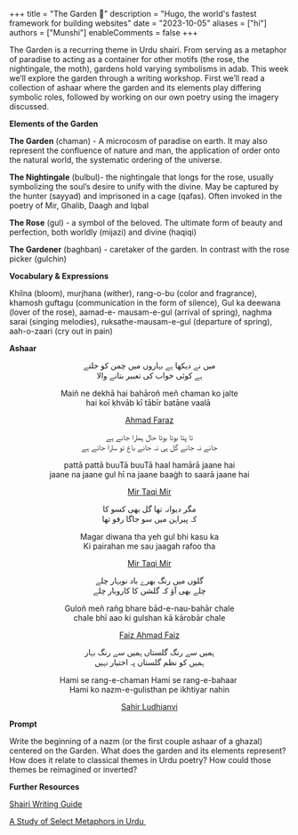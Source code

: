 +++
title = "The Garden 🥀"
description = "Hugo, the world's fastest framework for building websites"
date = "2023-10-05"
aliases = ["hi"]
authors = ["Munshi"]
enableComments = false
+++

The Garden is a recurring theme in Urdu shairi. From serving as a metaphor of paradise to acting as a container for other motifs (the rose, the nightingale, the moth), gardens hold varying symbolisms in adab. This week we’ll explore the garden through a writing workshop. First we’ll read a collection of ashaar where the garden and its elements play differing symbolic roles, followed by working on our own poetry using the imagery discussed. 

**Elements of the Garden**

**The Garden** (chaman) - A microcosm of paradise on earth. It may also represent the confluence of nature and man, the application of order onto the natural world, the systematic ordering of the universe. 

**The Nightingale** (bulbul)- the nightingale that longs for the rose, usually symbolizing the soul’s desire to unify with the divine. May be captured by the hunter (sayyad) and imprisoned in a cage (qafas). Often invoked in the poetry of Mir, Ghalib, Daagh and Iqbal

**The Rose** (gul) - a symbol of the beloved. The ultimate form of beauty and perfection, both worldly (mijazi) and divine (haqiqi) 

**The Gardener** (baghban) - caretaker of the garden. In contrast with the rose picker (gulchin) 

**Vocabulary & Expressions**

Khilna (bloom), murjhana (wither), rang-o-bu (color and fragrance), khamosh guftagu (communication in the form of silence), Gul ka deewana (lover of the rose), aamad-e- mausam-e-gul (arrival of spring), naghma sarai (singing melodies), ruksathe-mausam-e-gul (departure of spring), aah-o-zaari (cry out in pain)

**Ashaar**


<p style="text-align: center;"> میں نے دیکھا ہے بہاروں میں چمن کو جلتے <br>
ہے کوئی خواب کی تعبیر بتانے والا <p>

<p style="text-align: center;"> Maiñ ne dekhā hai bahāroñ meñ chaman ko jalte <br>
hai koī ḳhvāb kī tābīr batāne vaalā <p>

<p style="text-align: center;"> <a href="https://www.rekhta.org/ghazals/dost-ban-kar-bhii-nahiin-saath-nibhaane-vaalaa-ahmad-faraz-ghazals"> Ahmad Faraz </a> <p>

<p style="text-align: center;"> تا پتا بوٹا بوٹا حال ہمارا جانے ہے <br>
جانے نہ جانے گل ہی نہ جانے باغ تو سارا جانے ہے <p>

<p style="text-align: center;"> pattā pattā buuTā buuTā haal hamārā jaane hai <br>
jaane na jaane gul hī na jaane baaġh to saarā jaane hai
<p>

<p style="text-align: center;"> <a href="https://www.rekhta.org/ghazals/pattaa-pattaa-buutaa-buutaa-haal-hamaaraa-jaane-hai-meer-taqi-meer-ghazals)"> Mir Taqi Mir </a><p>

<p style="text-align: center;"> مگر دیوانہ تھا گل بھی کسو کا <br>
کہ پیراہن میں سو جاگا رفو تھا <p>

<p style="text-align: center;"> Magar diwana tha yeh gul bhi kasu ka <br>
Ki pairahan me sau jaagah rafoo tha <p>

<p style="text-align: center;"> <a href= https://www.rekhta.org/ghazals/sahr-e-gah-e-iid-men-daur-e-subuu-thaa-meer-taqi-meer-ghazals-35)>Mir Taqi Mir</a><p>

<p style="text-align: center;">  گلوں میں رنگ بھرے باد نوبہار چلے <br>
چلے بھی آؤ کہ گلشن کا کاروبار چلے <p>

<p style="text-align: center;"> Guloñ meñ rañg bhare bād-e-nau-bahār chale <br>
chale bhī aao ki gulshan kā kārobār chale <p>


<p style="text-align: center;"> <a href= https://www.rekhta.org/ghazals/gulon-men-rang-bhare-baad-e-nau-bahaar-chale-faiz-ahmad-faiz-ghazals >Faiz Ahmad Faiz</a> <p>


<p style="text-align: center;">ہمیں سے رنگ گلستاں ہمیں سے رنگ بہار <br>
ہمیں کو نظم گلستاں پہ اختیار نہیں <p>

<p style="text-align: center;">  Hami se rang-e-chaman Hami se rang-e-bahaar <br>
Hami ko nazm-e-gulisthan pe ikhtiyar nahin <p>

<p style="text-align: center;"> <a href= https://www.rekhta.org/ghazals/havas-nasiib-nazar-ko-kahiin-qaraar-nahiin-sahir-ludhianvi-ghazals?lang=ur)>Sahir Ludhianvi </a> <p>


**Prompt**

Write the beginning of a nazm (or the first couple ashaar of a ghazal) centered on the Garden. What does the garden and its elements represent? How does it relate to classical themes in Urdu poetry? How could those themes be reimagined or inverted? 

**Further Resources**

[Shairi Writing Guide](https://docs.google.com/document/d/19StPipH64m0iycT2ZHMDNlTDWn2ceFjY3tRhOMNwI9Y/edit)

[A Study of Select Metaphors in Urdu ](http://www.tjprc.org/publishpapers/--1466057247-7.%20IJEL%20-%20METAPHORS%20OF%20YORE%20%20A%20STUDY%20OF%20SELECT.pdf)
